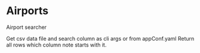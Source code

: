 # Airports
Airport searcher

Get csv data file and search column as cli args or from appConf.yaml
Return all rows which column note starts with it.
